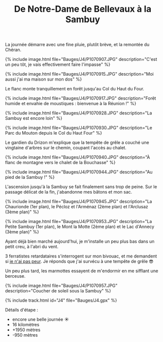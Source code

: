 ﻿---
title: "De Notre-Dame de Bellevaux à la Sambuy"
permalink: /Bauges/J4/
sidebar:
  nav: "bauges"
enable_tracks: true
---

La journée démarre avec une fine pluie, plutôt brève, et la remontée du Chéran.

{% include image.html file="Bauges/J4/P1070907.JPG" description="C'est un peu tôt, je vais effectivement faire l'impasse" %}

{% include image.html file="Bauges/J4/P1070915.JPG" description="Moi aussi j'ai ma maison sur mon dos" %}

Le flanc monte tranquillement en forêt jusqu'au Col du Haut du Four.

{% include image.html file="Bauges/J4/P1070917.JPG" description="Forêt humide et envahie de moustiques : bienvenue à la Réunion !" %}

{% include image.html file="Bauges/J4/P1070928.JPG" description="La Sambuy est encore loin" %}

{% include image.html file="Bauges/J4/P1070930.JPG" description="Le Parc du Mouton depuis le Col du Haut Four" %}

Le gardien du Drizon m'explique que la tempête de grêle a couché une vingtaine d'arbres sur le chemin, coupant l'accès au chalet.

{% include image.html file="Bauges/J4/P1070940.JPG" description="À flanc de montagne vers le chalet de la Bouchasse" %}

{% include image.html file="Bauges/J4/P1070944.JPG" description="Au pied de la Sambuy !" %}

L'ascension jusqu'à la Sambuy se fait finalement sans trop de peine. Sur le passage délicat de la fin, j'abandonne mes bâtons et mon sac.

{% include image.html file="Bauges/J4/P1070945.JPG" description="La Chaurionde (1er plan), le Pécloz et l'Arménaz (2ème plan) et l'Arclusaz (3ème plan)" %}

{% include image.html file="Bauges/J4/P1070953.JPG" description="La Petite Sambuy (1er plan), le Mont la Motte (2ème plan) et le Lac d'Annecy (3ème plan)" %}

Ayant déjà bien marché aujourd'hui, je m'installe un peu plus bas dans un petit creu, à l'abri du vent.

3 ferratistes retardataires s'interrogent sur mon bivouac, et me demandent si [je n'ai pas peur](https://youtu.be/xKSSEHbRXcM). Je réponds que j'ai survécu à une tempête de grêle :sunglasses:

Un peu plus tard, les marmottes essayent de m'endormir en me sifflant une berceuse.

{% include image.html file="Bauges/J4/P1070957.JPG" description="Coucher de soleil sous la Sambuy" %}

{% include track.html id="J4" file="Bauges/J4.gpx" %}

Détails d'étape :
* encore une belle journée :sunny:
* 16 kilomètres
* +1950 mètres
* -950 mètres
